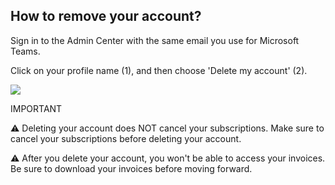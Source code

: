 ## How to remove your account?

<p class="no-margin">Sign in to the Admin Center with the same email you use for Microsoft Teams.</p>
<p class="no-margin"></p>
<p class="no-margin">Click on your profile name (1), and then choose 'Delete my account' (2).</p>
<p class="no-margin"></p>
<div class="intercom-container"><img src="/assets/img/teams-pro/remove_account.png"></div><p class="no-margin"></p>
<p class="no-margin"></p>
<p class="no-margin">IMPORTANT</p>
<p class="no-margin"></p>
<p class="no-margin">⚠️ Deleting your account does NOT cancel your subscriptions. Make sure to cancel your subscriptions before deleting your account.</p>
<p class="no-margin"></p>
<p class="no-margin">⚠️ After you delete your account, you won't be able to access your invoices. Be sure to download your invoices before moving forward.</p>
<p class="no-margin"></p>




 